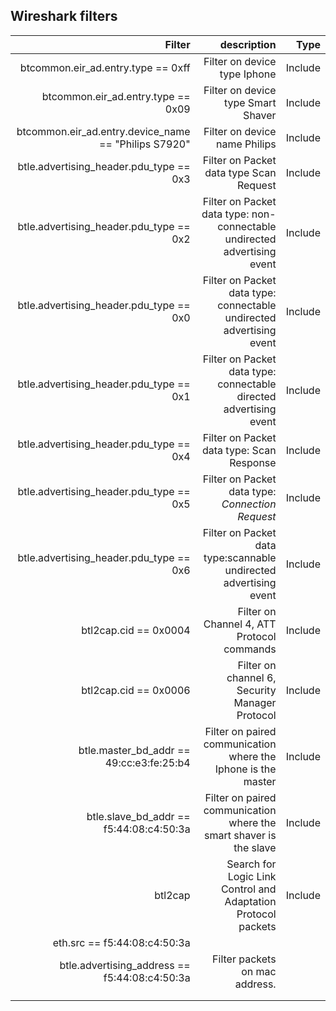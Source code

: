 ## Wireshark filters

|                                               Filter |                                                              description |    Type |
|-----------------------------------------------------:|-------------------------------------------------------------------------:|--------:|
|                   btcommon.eir_ad.entry.type == 0xff |                                             Filter on device type Iphone | Include |
|                   btcommon.eir_ad.entry.type == 0x09 |                                       Filter on device type Smart Shaver | Include |
| btcommon.eir_ad.entry.device_name == "Philips S7920" |                                            Filter on device name Philips | Include |
|              btle.advertising_header.pdu_type == 0x3 |                                  Filter on Packet data type Scan Request | Include |
|              btle.advertising_header.pdu_type == 0x2 | Filter on Packet data type: non-connectable undirected advertising event | Include |
|              btle.advertising_header.pdu_type == 0x0 |     Filter on Packet data type: connectable undirected advertising event | Include |
|              btle.advertising_header.pdu_type == 0x1 |       Filter on Packet data type: connectable directed advertising event | Include |
|              btle.advertising_header.pdu_type == 0x4 |                                Filter on Packet data type: Scan Response | Include |
|              btle.advertising_header.pdu_type == 0x5 |                         Filter on Packet data type: _Connection Request_ | Include |
|              btle.advertising_header.pdu_type == 0x6 |        Filter on Packet data type:scannable undirected advertising event | Include |
|                                btl2cap.cid == 0x0004 |                               Filter on Channel 4, ATT Protocol commands | Include |
|                                btl2cap.cid == 0x0006 |                           Filter on channel 6, Security Manager Protocol | Include |
|             btle.master_bd_addr == 49:cc:e3:fe:25:b4 |            Filter on paired communication where the Iphone is the master | Include |
|              btle.slave_bd_addr == f5:44:08:c4:50:3a |       Filter on paired communication where the smart shaver is the slave | Include |
|                                              btl2cap |            Search for Logic Link Control and Adaptation Protocol packets | Include |
|                         eth.src == f5:44:08:c4:50:3a |                                                                          |         |
|        btle.advertising_address == f5:44:08:c4:50:3a |                                           Filter packets on mac address. |         |
|                                                      |                                                                          |         |
|                                                      |                                                                          |         |

